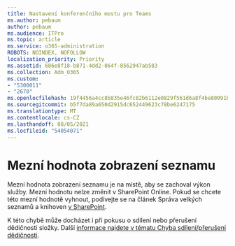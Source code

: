 ```yaml
---
title: Nastavení konferenčního mostu pro Teams
ms.author: pebaum
author: pebaum
ms.audience: ITPro
ms.topic: article
ms.service: o365-administration
ROBOTS: NOINDEX, NOFOLLOW
localization_priority: Priority
ms.assetid: 686e8f18-b871-4dd2-864f-8562947ab583
ms.collection: Adm_O365
ms.custom:
- "5300011"
- "2670"
ms.openlocfilehash: 19f4456a4cc8b835e46fc82b6112e0829f561d6a8f4be80091b7f328c5f29ee8
ms.sourcegitcommit: b5f7da89a650d2915dc652449623c78be6247175
ms.translationtype: MT
ms.contentlocale: cs-CZ
ms.lasthandoff: 08/05/2021
ms.locfileid: "54054071"
---
```

# <a name="list-view-threshold"></a>Mezní hodnota zobrazení seznamu

Mezní hodnota zobrazení seznamu je na místě, aby se zachoval výkon služby. Mezní hodnotu nelze změnit v SharePoint Online. Pokud se chcete této mezní hodnotě vyhnout, podívejte se na článek Správa velkých seznamů a knihoven [v SharePoint](https://support.office.com/article/manage-large-lists-and-libraries-in-sharepoint-b8588dae-9387-48c2-9248-c24122f07c59).

K této chybě může docházet i při pokusu o sdílení nebo přerušení dědičnosti složky. Další [informace najdete v tématu Chyba sdílení/přerušení dědičnosti](https://docs.microsoft.com/SharePoint/troubleshoot/lists-and-libraries/error-share-break-inheritance).
